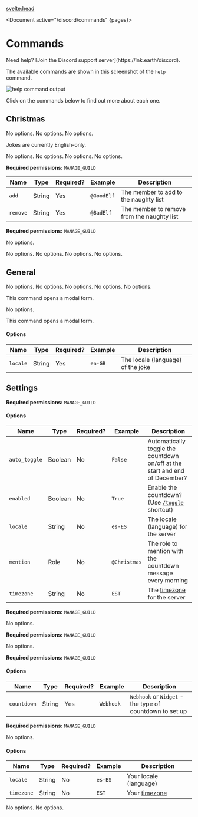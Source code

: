 <script>
	import Document from '$components/Document.svelte';
	import Question from '$components/Admonitions/Question.svelte';
	import Accordion from '$components/Accordion/Accordion.svelte';
	import AccordionItem from '$components/Accordion/AccordionItem.svelte';
	import { open } from '$components/Accordion/stores';
	import { onMount } from 'svelte';
	import pages from '../pages.json'

	onMount(() => {
		console.log($open)
		open.set(document.location.hash.slice(1) ?? null);
		console.log($open)
	});
</script>

<svelte:head>

<title>Commands • Christmas Countdown</title>
<meta name="title" content="Commands • Christmas Countdown" />
<meta name="og:title" content="Commands • Christmas Countdown" />
<meta name="twitter:title" content="Commands • Christmas Countdown" />
<meta name="description" content="View the Christmas Countdown Discord bot's commands." />
<meta name="og:description" content="View the Christmas Countdown Discord bot's commands." />
<meta name="twitter:description" content="View the Christmas Countdown Discord bot's commands." />
</svelte:head>

<Document active="/discord/commands" {pages}>

# Commands

<Question title="Help">
Need help? [Join the Discord support server](https://lnk.earth/discord).
</Question>

The available commands are shown in this screenshot of the `help` command.

![`help` command output](/help.png)

Click on the commands below to find out more about each one.

<Accordion prefix="/">

## Christmas

<AccordionItem name="days" description="Get the number of days left until Christmas in your timezone">
No options.
</AccordionItem>

<AccordionItem name="hours" description="Get the number of hours left until Christmas in your timezone">
No options.
</AccordionItem>

<AccordionItem name="joke" description="Get a random one of over 100 Christmas jokes">
No options.

Jokes are currently English-only.
</AccordionItem>

<AccordionItem name="minutes" description="Get the number of minutes left until Christmas in your timezone">
No options.
</AccordionItem>

<AccordionItem name="months" description="Get the number of months left until Christmas in your timezone">
No options.
</AccordionItem>

<AccordionItem name="radio" description="Get the link to add the Christmas Radio bot to your server">
No options.
</AccordionItem>

<AccordionItem name="seconds" description="Get the number of seconds left until Christmas in your timezone">
No options.
</AccordionItem>

<AccordionItem name="secret-santa blacklist" description="Manage the naughty list">

**Required permissions:** `MANAGE_GUILD`

| Name     | Type   | Required? | Example    | Description                                |
| -------- | ------ | --------- | ---------- | ------------------------------------------ |
| `add`    | String | Yes       | `@GoodElf` | The member to add to the naughty list      |
| `remove` | String | Yes       | `@BadElf`  | The member to remove from the naughty list |

</AccordionItem>

<AccordionItem name="secret-santa list" description="Check who each participant is assigned to">

**Required permissions:** `MANAGE_GUILD`

No options.

</AccordionItem>

<AccordionItem name="secret-santa show" description="See who you need to give a gift to">
No options.
</AccordionItem>

<AccordionItem name="total" description="Get the total time left until Christmas in your timezone">
No options.
</AccordionItem>

<AccordionItem name="weekday" description="Get the day of the week that Christmas Day is on">
No options.
</AccordionItem>

<AccordionItem name="weeks" description="Get the number of weeks left until Christmas in your timezone">
No options.
</AccordionItem>

## General

<AccordionItem name="donate" description="Donate to unlock additional features">
No options.
</AccordionItem>

<AccordionItem name="help" description="List the available commands">
No options.
</AccordionItem>

<AccordionItem name="info" description="Get information and statistics about the bot (link the stats dashboard)">
No options.
</AccordionItem>

<AccordionItem name="invite" description="Add the bot to your own Discord server">
No options.
</AccordionItem>

<AccordionItem name="ping" description="Get connection information">
No options.
</AccordionItem>

<AccordionItem name="suggest" description="Submit a suggestion">

This command opens a modal form.

No options.
</AccordionItem>

<AccordionItem name="suggest-joke" description="Submit a new joke">

This command opens a modal form.

#### Options

| Name     | Type   | Required? | Example | Description                       |
| -------- | ------ | --------- | ------- | --------------------------------- |
| `locale` | String | Yes       | `en-GB` | The locale (language) of the joke |

</AccordionItem>

## Settings

<AccordionItem name="server set" description="Update your server's settings (timezone, locale etc)">

**Required permissions:** `MANAGE_GUILD`

#### Options

| Name          | Type    | Required? | Example      | Description                                                                 |
| ------------- | ------- | --------- | ------------ | --------------------------------------------------------------------------- |
| `auto_toggle` | Boolean | No        | `False`      | Automatically toggle the countdown on/off at the start and end of December? |
| `enabled`     | Boolean | No        | `True`       | Enable the countdown? (Use [`/toggle`](#toggle) shortcut)                   |
| `locale`      | String  | No        | `es-ES`      | The locale (language) for the server                                        |
| `mention`     | Role    | No        | `@Christmas` | The role to mention with the countdown message every morning                |
| `timezone`    | String  | No        | `EST`        | The [timezone](./timezones) for the server                                  |

</AccordionItem>

<AccordionItem name="server reset" description="Reset your server's settings (timezone, locale etc)">

**Required permissions:** `MANAGE_GUILD`

No options.
</AccordionItem>

<AccordionItem name="server view" description="View your server's settings (timezone, locale etc)">

**Required permissions:** `MANAGE_GUILD`

No options.
</AccordionItem>

<AccordionItem name="setup" description="Set up the countdown webhook or widget">

**Required permissions:** `MANAGE_GUILD`

#### Options

| Name        | Type   | Required? | Example   | Description                                             |
| ----------- | ------ | --------- | --------- | ------------------------------------------------------- |
| `countdown` | String | Yes       | `Webhook` | `Webhook` or `Widget` - the type of countdown to set up |

</AccordionItem>

<AccordionItem name="toggle" description="Toggle the countdown on/off (same as `enabled` server setting)">

**Required permissions:** `MANAGE_GUILD`

No options.
</AccordionItem>

<AccordionItem name="user set" description="View your personal settings (timezone, locale etc)">

#### Options

| Name       | Type   | Required? | Example | Description                  |
| ---------- | ------ | --------- | ------- | ---------------------------- |
| `locale`   | String | No        | `es-ES` | Your locale (language)       |
| `timezone` | String | No        | `EST`   | Your [timezone](./timezones) |

</AccordionItem>

<AccordionItem name="user reset" description="Reset your personal settings (timezone, locale etc)">
No options.
</AccordionItem>

<AccordionItem name="user view" description="View your personal settings (timezone, locale etc)">
No options.
</AccordionItem>

</Accordion>

</Document>
